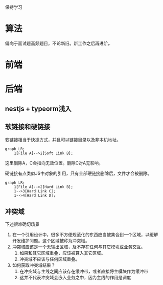 保持学习

# 算法
偏向于面试题高频题目，不论新旧。新工作之后再进阶。

# 前端

# 后端
## nestjs + typeorm浅入
## 软链接和硬链接
软链接相当于快捷方式，并且可以链接目录以及非本机地址。
```mermaid
graph LR;
    1[File A]-->2[Soft Link B];
```
这里删除A，C会指向无效位置。删除C对A无影响。

硬链接有点类似JS中对象的引用，只有全部硬链接删除后，文件才会被删除。
```mermaid
graph LR;
    1[File A]-->2[Hard Link B];
    1-->3[Hard Link C];
    1-->4[Hard Link D];
```

## 冲突域
下述很难确切场景
1. 在一个引用设计中，很多不方便规范化的东西应当被集合到一个区域，以缓解开发维护问题。这个区域被称为冲突域。
2. 冲突域应该是一个无输出区域，及不存在任何与其它模块或业务交互。
   1. 如果和其它区域重叠，应该被算入其它区域。
   2. 冲突域不应该与任何区域重叠。
3. 如何获取冲突域结果？
   1. 在冲突域与主线之间应该存在缓冲带，或者直接将主模块作为缓冲带
   2. 这并不代表冲突域会嵌入业务之中，因为主线的作用是调度
